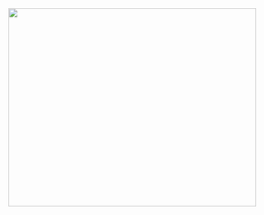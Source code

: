 <img src="https://github.com/user-attachments/assets/d99aa6a9-d598-4f85-afa7-52d115acc351" width="500" height="400">
